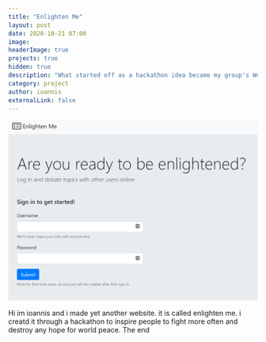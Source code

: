 ```yaml
---
title: "Enlighten Me"
layout: post
date: 2020-10-21 07:00
image: 
headerImage: true
projects: true
hidden: true
description: "What started off as a hackathon idea became my group's WebWare final project"
category: project
author: ioannis
externalLink: false
---
```


![Homepage](/assets/images/enlighten-me/homepage.PNG)

Hi im ioannis and i made yet another website. it is called enlighten me. i creatd it through a hackathon to inspire people to fight more often and destroy any hope for world peace. The end


